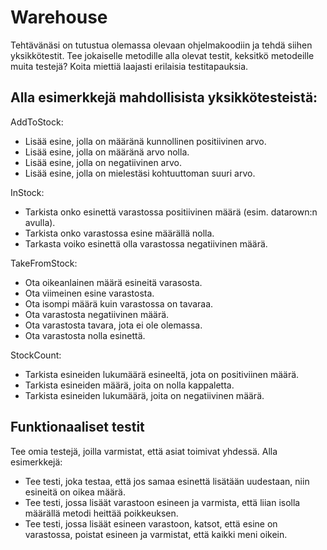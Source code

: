 # Warehouse

Tehtävänäsi on tutustua olemassa olevaan ohjelmakoodiin ja tehdä siihen yksikkötestit. Tee jokaiselle metodille alla olevat testit, keksitkö metodeille muita testejä? Koita miettiä laajasti erilaisia testitapauksia.

## Alla esimerkkejä mahdollisista yksikkötesteistä:

AddToStock:

- Lisää esine, jolla on määränä kunnollinen positiivinen arvo.
- Lisää esine, jolla on määränä arvo nolla.
- Lisää esine, jolla on negatiivinen arvo.
- Lisää esine, jolla on mielestäsi kohtuuttoman suuri arvo.

InStock:

- Tarkista onko esinettä varastossa positiivinen määrä (esim. datarown:n avulla).
- Tarkista onko varastossa esine määrällä nolla.
- Tarkasta voiko esinettä olla varastossa negatiivinen määrä.

TakeFromStock:

- Ota oikeanlainen määrä esineitä varasosta.
- Ota viimeinen esine varastosta.
- Ota isompi määrä kuin varastossa on tavaraa.
- Ota varastosta negatiivinen määrä.
- Ota varastosta tavara, jota ei ole olemassa.
- Ota varastosta nolla esinettä.

StockCount:

- Tarkista esineiden lukumäärä esineeltä, jota on positiviinen määrä.
- Tarkista esineiden määrä, joita on nolla kappaletta.
- Tarkista esineiden lukumäärä, joita on negatiivinen määrä.

## Funktionaaliset testit
Tee omia testejä, joilla varmistat, että asiat toimivat yhdessä. Alla esimerkkejä:

- Tee testi, joka testaa, että jos samaa esinettä lisätään uudestaan, niin esineitä on oikea määrä.
- Tee testi, jossa lisäät varastoon esineen ja varmista, että liian isolla määrällä metodi heittää poikkeuksen.
- Tee testi, jossa lisäät esineen varastoon, katsot, että esine on varastossa, poistat esineen ja varmistat, että kaikki meni oikein.

